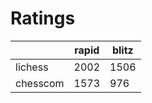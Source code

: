 # Ratings

|          | rapid | blitz |
|----------|-------|-------|
| lichess  | 2002 | 1506 |
| chesscom | 1573 | 976 |

